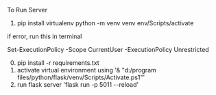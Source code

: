 To Run Server
1. pip install virtualenv
python -m venv venv
env/Scripts/activate


if error, run this in terminal

Set-ExecutionPolicy -Scope CurrentUser -ExecutionPolicy Unrestricted


0. pip install -r requirements.txt
1. activate virtual environment using '& "d:/program files/python/flask/venv/Scripts/Activate.ps1"'
2. run flask server 'flask run -p 5011 --reload'